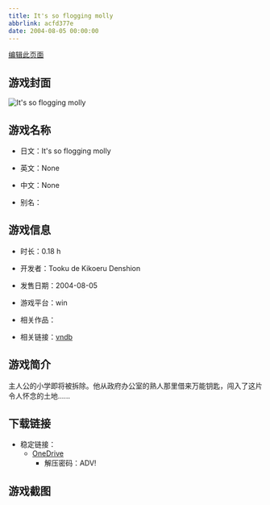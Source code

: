 ```yaml
---
title: It's so flogging molly
abbrlink: acfd377e
date: 2004-08-05 00:00:00
---
```

[编辑此页面](https://github.com/ACG-3/ADV3-source/blob/main/source/_posts/games/It%27s%20so%20flogging%20molly.md)

## 游戏封面

![It's so flogging molly](https://pan.timero.xyz/onedrive/img_lib_001/It%27s%20so%20flogging%20molly_cover.avif)


## 游戏名称

- 日文：It's so flogging molly
- 英文：None
- 中文：None

- 别名：


## 游戏信息

- 时长：0.18 h
- 开发者：Tooku de Kikoeru Denshion
- 发售日期：2004-08-05
- 游戏平台：win
- 相关作品：

- 相关链接：[vndb](https://vndb.org/v24387)


## 游戏简介

主人公的小学即将被拆除。他从政府办公室的熟人那里借来万能钥匙，闯入了这片令人怀念的土地......




## 下载链接

- 稳定链接：
    - [OneDrive](https://pan.timero.xyz/onedrive/adv_lib_001/It%27s%20so%20flogging%20molly)
        - 解压密码：ADV!



## 游戏截图


